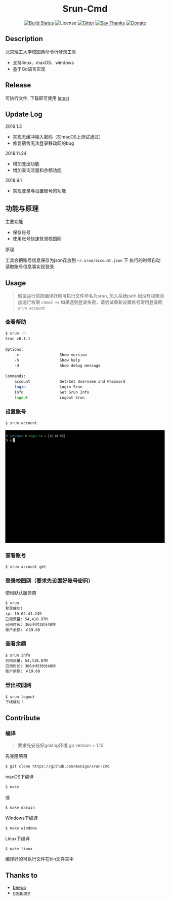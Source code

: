 <h1 align=center>Srun-Cmd</h1>
<p align="center">
  <a href="https://travis-ci.org/monigo/srun-cmd"><img src="https://travis-ci.org/monigo/srun-cmd.svg?branch=master" alt="Build Status" /></a>
  <img src="https://img.shields.io/packagist/l/doctrine/orm.svg" alt="License" />
  <a href="https://gitter.im/monigo-dev/project-login-srun"><img src="https://img.shields.io/gitter/room/nwjs/nw.js.svg" alt="Gitter" /></a>
  <a href="https://saythanks.io/to/monigo"><img src="https://img.shields.io/badge/Say%20Thanks-!-1EAEDB.svg" alt="Say Thanks" /></a>
  <a href="https://github.com/monigo/donate"><img alt="Donate" src="https://img.shields.io/badge/%24-donate-ff69b4.svg?style=flat-square" /></a>
</p>

## Description

北京理工大学校园网命令行登录工具
- 支持linux、maxOS、windows
- 基于Go语言实现

## Release

可执行文件, 下载即可使用 [latest](https://github.com/monigo/login-srun/releases/latest)

## Update Log

2019.1.3
- 实现无缓冲输入密码（在macOS上测试通过）
- 修复宿舍无法登录移动网的bug

2018.11.24
- 增加登出功能
- 增加查询流量和余额功能

2018.9.1
- 实现登录与设置账号的功能

## 功能与原理

主要功能
- 保存账号
- 使用账号快速登录校园网

原理

工具会把账号信息保存为json存放到 `~/.srun/account.json` 下
执行的时候自动读取账号信息事实现登录


## Usage

> 假设运行前把编译好的可执行文件命名为srun, 加入系统path
> 如没有权限添加运行权限 `chmod +x`
> 如果遇到登录失败，请尝试重新设置账号常用登录网 `srun account`

### 查看帮助

```bash
$ srun -h
Srun v0.1.1

Options:
	-v                  Show version
	-h                  Show help
	-d                  Show debug message

Commands:
	account             Get/Set Username and Password
	login               Login Srun
	info                Get Srun Info
	logout              Logout Srun

```

### 设置账号

```bash
$ srun account
```

![demo](doc/account.gif)

### 查看账号

```bash
$ srun account get
```


### 登录校园网（要求先设置好账号密码）
使用默认服务商
```bash
$ srun
登录成功!
ip: 10.62.41.249
已用流量: 54,418.87M
已用时长: 366小时38分48秒
账户余额: ￥19.68
```

### 查看余额
```bash
$ srun info
已用流量: 54,418.87M
已用时长: 366小时38分48秒
账户余额: ￥19.68
```

### 登出校园网
```bash
$ srun logout
下线成功！
```


## Contribute

### 编译

> 要求先安装好golang环境 go version > 1.10

先克隆项目

```bash
$ git clone https://github.com/monigo/srun-cmd
```

macOS下编译

```bash
$ make
```
或
```bash
$ make darwin
```

Windows下编译
```bash
$ make windows
```

Linux下编译
```bash
$ make linux
```

编译好的可执行文件在bin文件夹中


## Thanks to

- [beego](https://github.com/astaxie/beego)
- [goquery](https://github.com/PuerkitoBio/goquery)




